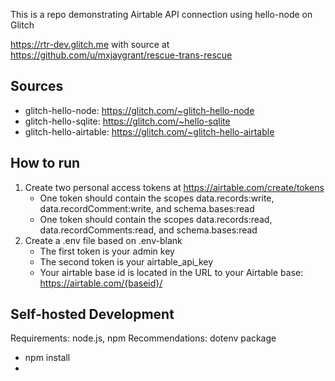 This is a repo demonstrating Airtable API connection using hello-node on Glitch

https://rtr-dev.glitch.me with source at https://github.com/u/mxjaygrant/rescue-trans-rescue

## Sources

* glitch-hello-node: https://glitch.com/~glitch-hello-node
* glitch-hello-sqlite: https://glitch.com/~hello-sqlite
* glitch-hello-airtable: https://glitch.com/~glitch-hello-airtable

## How to run

1. Create two personal access tokens at https://airtable.com/create/tokens
    * One token should contain the scopes data.records:write, data.recordComment:write, and schema.bases:read
    * One token should contain the scopes data.records:read, data.recordComments:read, and schema.bases:read
2. Create a .env file based on .env-blank
    * The first token is your admin key
    * The second token is your airtable_api_key
    * Your airtable base id is located in the URL to your Airtable base: https://airtable.com/{baseid}/

 

## Self-hosted Development
Requirements: node.js, npm
Recommendations: dotenv package

* npm install
* 
